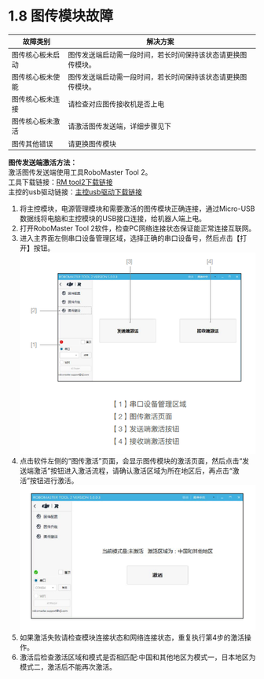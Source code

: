 # 1.8 图传模块故障

|  故障类别  |  解决方案  |
|  ---  |  ---  |
|  图传核心板未启动  |  图传发送端启动需一段时间，若长时间保持该状态请更换图传模块。 |
|  图传核心板未使能  |  图传发送端启动需一段时间，若长时间保持该状态请更换图传模块。 |
|  图传核心板未连接  |  请检查对应图传接收机是否上电  |
|  图传核心板未激活  |  请激活图传发送端，详细步骤见下  |
|  图传其他错误  |  请更换图传模块  |

**图传发送端激活方法：**  
激活图传发送端使用工具RoboMaster Tool 2。  
工具下载链接：[RM tool2下载链接](https://www.robomaster.com/zh-CN/products/components/detail/3039 "这是一个到达RM官网的链接")  
主控的usb驱动链接：[主控usb驱动下载链接](https://www.robomaster.com/zh-CN/products/components/detail/122 "这是一个RM遥控器驱动的链接")  
1. 将主控模块，电源管理模块和需要激活的图传模块正确连接，通过Micro-USB数据线将电脑和主控模块的USB接口连接，给机器人端上电。
2. 打开RoboMaster Tool 2软件，检查PC网络连接状态保证能正常连接互联网。
3. 进入主界面左侧串口设备管理区域，选择正确的串口设备号，然后点击【打开】按钮。  
![图1.8.1](A3.png)
5. 点击软件左侧的“图传激活”页面，会显示图传模块的激活页面，然后点击“发送端激活”按钮进入激活流程，请确认激活区域为所在地区后，再点击“激活”按钮进行激活。  
![图1.8.2](A4.png)
7. 如果激活失败请检查模块连接状态和网络连接状态，重复执行第4步的激活操作。
8. 激活后检查激活区域和模式是否相匹配:中国和其他地区为模式一，日本地区为模式二，激活后不能再次激活。
